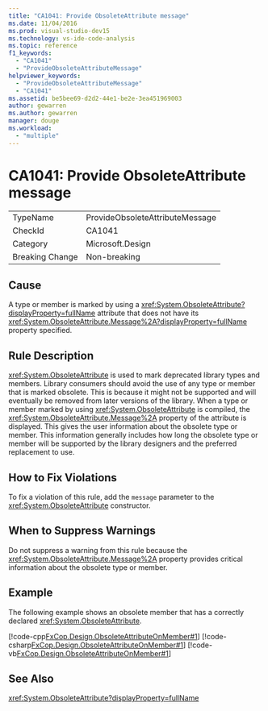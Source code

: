 ```yaml
---
title: "CA1041: Provide ObsoleteAttribute message"
ms.date: 11/04/2016
ms.prod: visual-studio-dev15
ms.technology: vs-ide-code-analysis
ms.topic: reference
f1_keywords:
  - "CA1041"
  - "ProvideObsoleteAttributeMessage"
helpviewer_keywords:
  - "ProvideObsoleteAttributeMessage"
  - "CA1041"
ms.assetid: be5bee69-d2d2-44e1-be2e-3ea451969003
author: gewarren
ms.author: gewarren
manager: douge
ms.workload:
  - "multiple"
---
```

# CA1041: Provide ObsoleteAttribute message
|||
|-|-|
|TypeName|ProvideObsoleteAttributeMessage|
|CheckId|CA1041|
|Category|Microsoft.Design|
|Breaking Change|Non-breaking|

## Cause
 A type or member is marked by using a <xref:System.ObsoleteAttribute?displayProperty=fullName> attribute that does not have its <xref:System.ObsoleteAttribute.Message%2A?displayProperty=fullName> property specified.

## Rule Description
 <xref:System.ObsoleteAttribute> is used to mark deprecated library types and members. Library consumers should avoid the use of any type or member that is marked obsolete. This is because it might not be supported and will eventually be removed from later versions of the library. When a type or member marked by using <xref:System.ObsoleteAttribute> is compiled, the <xref:System.ObsoleteAttribute.Message%2A> property of the attribute is displayed. This gives the user information about the obsolete type or member. This information generally includes how long the obsolete type or member will be supported by the library designers and the preferred replacement to use.

## How to Fix Violations
 To fix a violation of this rule, add the `message` parameter to the <xref:System.ObsoleteAttribute> constructor.

## When to Suppress Warnings
 Do not suppress a warning from this rule because the <xref:System.ObsoleteAttribute.Message%2A> property provides critical information about the obsolete type or member.

## Example
 The following example shows an obsolete member that has a correctly declared <xref:System.ObsoleteAttribute>.

 [!code-cpp[FxCop.Design.ObsoleteAttributeOnMember#1](../code-quality/codesnippet/CPP/ca1041-provide-obsoleteattribute-message_1.cpp)]
 [!code-csharp[FxCop.Design.ObsoleteAttributeOnMember#1](../code-quality/codesnippet/CSharp/ca1041-provide-obsoleteattribute-message_1.cs)]
 [!code-vb[FxCop.Design.ObsoleteAttributeOnMember#1](../code-quality/codesnippet/VisualBasic/ca1041-provide-obsoleteattribute-message_1.vb)]

## See Also
 <xref:System.ObsoleteAttribute?displayProperty=fullName>